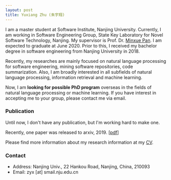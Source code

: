 ```yaml
---
layout: post
title: Yuxiang Zhu (朱宇翔)
---
```


I am a master student at Software Institute, Nanjing University. Currently, I am working in Software Engineering Group, State Key Laboratory for Novel Software Technology, Nanjing. My supervisor is Prof. Dr. [Minxue Pan](https://minxuepan.github.io/). I am expected to graduate at June 2020. Prior to this, I received my bachelor degree in software engineering from Nanjing University in 2018.

Recently, my researches are mainly focused on natural language processing for software engineering, mining software repositories, code summarization. Also, I am broadly interested in all subfields of natural language processing, information retrieval and machine learning.

Now, I am **looking for possible PhD program** overseas in the fields of natural language processing or machine learning. If you have interest in accepting me to your group, please contact me via email.

### Publication

Until now, I don't have any publication, but I'm working hard to make one.

Recently, one paper was released to arxiv, 2019. [[pdf](https://arxiv.org/pdf/1909.00934.pdf)]

Please find more information about my research information at my [CV](cv).

### Contact

* Address: Nanjing Univ., 22 Hankou Road, Nanjing, China, 210093
* Email: zyx [at] smail.nju.edu.cn

